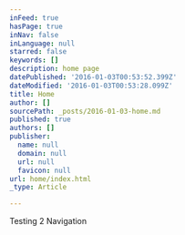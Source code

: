 ```yaml
---
inFeed: true
hasPage: true
inNav: false
inLanguage: null
starred: false
keywords: []
description: home page
datePublished: '2016-01-03T00:53:52.399Z'
dateModified: '2016-01-03T00:53:28.099Z'
title: Home
author: []
sourcePath: _posts/2016-01-03-home.md
published: true
authors: []
publisher:
  name: null
  domain: null
  url: null
  favicon: null
url: home/index.html
_type: Article

---
```

Testing 2 Navigation